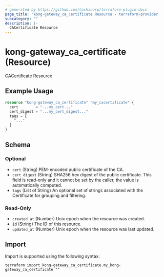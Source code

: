 ```yaml
---
# generated by https://github.com/hashicorp/terraform-plugin-docs
page_title: "kong-gateway_ca_certificate Resource - terraform-provider-kong-gateway"
subcategory: ""
description: |-
  CACertificate Resource
---
```


# kong-gateway_ca_certificate (Resource)

CACertificate Resource

## Example Usage

```terraform
resource "kong-gateway_ca_certificate" "my_cacertificate" {
  cert        = "...my_cert..."
  cert_digest = "...my_cert_digest..."
  tags = [
    "..."
  ]
}
```

<!-- schema generated by tfplugindocs -->
## Schema

### Optional

- `cert` (String) PEM-encoded public certificate of the CA.
- `cert_digest` (String) SHA256 hex digest of the public certificate. This field is read-only and it cannot be set by the caller, the value is automatically computed.
- `tags` (List of String) An optional set of strings associated with the Certificate for grouping and filtering.

### Read-Only

- `created_at` (Number) Unix epoch when the resource was created.
- `id` (String) The ID of this resource.
- `updated_at` (Number) Unix epoch when the resource was last updated.

## Import

Import is supported using the following syntax:

```shell
terraform import kong-gateway_ca_certificate.my_kong-gateway_ca_certificate ""
```
